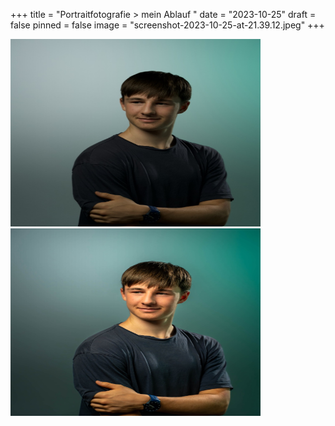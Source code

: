 +++
title = "Portraitfotografie > mein Ablauf "
date = "2023-10-25"
draft = false
pinned = false
image = "screenshot-2023-10-25-at-21.39.12.jpeg"
+++
<script src="https://unpkg.com/image-compare-viewer/dist/image-compare-viewer.min.js"></script>

<link href="https://unpkg.com/image-compare-viewer/dist/image-compare-viewer.min.css" rel="stylesheet" type="text/css" />

<div id="image-compare">
  <img src="mael-before.jpg" alt="" width="400" height="300" />
  <img src="mael-after.jpg" alt="" width="400" height="300" />
</div>

<script>
  const element = document.getElementById("image-compare");
  const viewer = new ImageCompare(element).mount();
</script>
